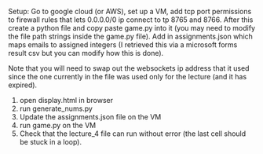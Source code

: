 Setup: Go to google cloud (or AWS), set up a VM, add tcp port permissions to firewall rules that lets 0.0.0.0/0 ip connect to tp 8765 and 8766. After this create a python file and copy paste game.py into it (you may need to modify the file path strings inside the game.py file). Add in assignments.json which maps emails to assigned integers (I retrieved this via a microsoft forms result csv but you can modify how this is done). 

Note that you will need to swap out the websockets ip address that it used since the one currently in the file was used only for the lecture (and it has expired).

1. open display.html in browser
2. run generate_nums.py
3. Update the assignments.json file on the VM
4. run game.py on the VM
5. Check that the lecture_4 file can run without error (the last cell should be stuck in a loop).